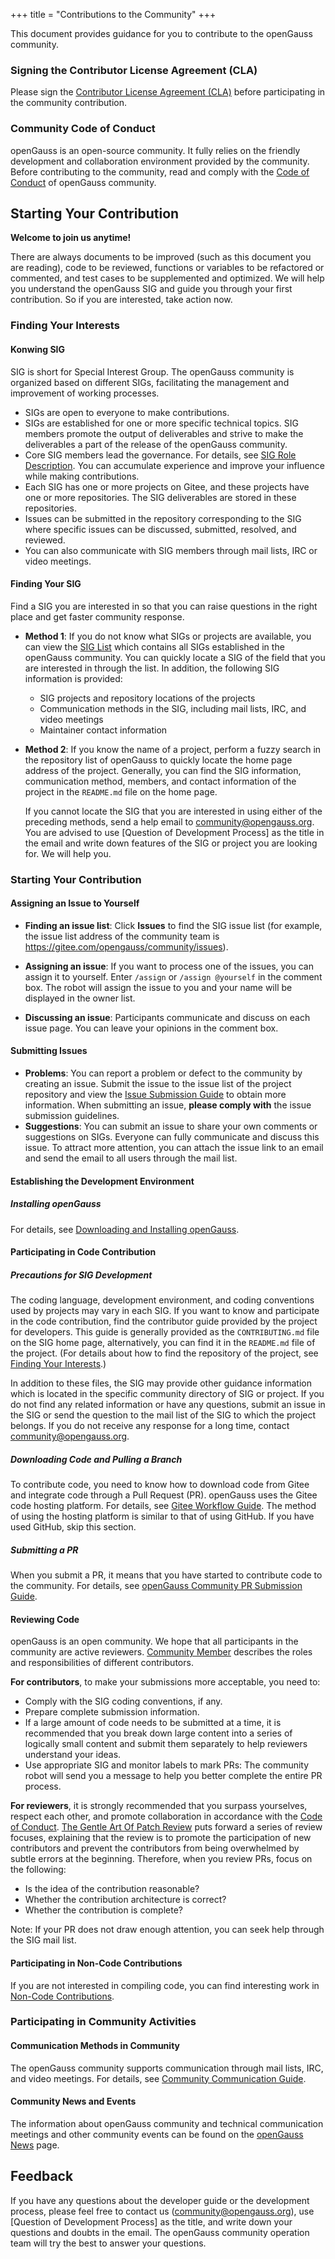 +++
title = "Contributions to the Community"
+++

This document provides guidance for you to contribute to the openGauss community.


### Signing the Contributor License Agreement (CLA)

Please sign the [Contributor License Agreement (CLA)](https://opengauss.org/en/cla.html) before participating in the community contribution.



### Community Code of Conduct

openGauss is an open-source community. It fully relies on the friendly development and collaboration environment provided by the community. Before contributing to the community, read and comply with the [Code of Conduct](https://gitee.com/opengauss/community/blob/master/code-of-conduct.md) of openGauss community.



## Starting Your Contribution

**Welcome to join us anytime!**

There are always documents to be improved (such as this document you are reading), code to be reviewed, functions or variables to be refactored or commented, and test cases to be supplemented and optimized. We will help you understand the openGauss SIG and guide you through your first contribution. So if you are interested, take action now.



### Finding Your Interests

#### Konwing SIG

SIG is short for Special Interest Group. The openGauss community is organized based on different SIGs, facilitating the management and improvement of working processes.

- SIGs are open to everyone to make contributions.
- SIGs are established for one or more specific technical topics. SIG members promote the output of deliverables and strive to make the deliverables a part of the release of the openGauss community.
- Core SIG members lead the governance. For details, see [SIG Role Description](). You can accumulate experience and improve your influence while making contributions.
- Each SIG has one or more projects on Gitee, and these projects have one or more repositories. The SIG deliverables are stored in these repositories.
- Issues can be submitted in the repository corresponding to the SIG where specific issues can be discussed, submitted, resolved, and reviewed.
- You can also communicate with SIG members through mail lists, IRC or video meetings.



#### Finding Your SIG

Find a SIG you are interested in so that you can raise questions in the right place and get faster community response.

- **Method 1**: If you do not know what SIGs or projects are available, you can view the [SIG List](https://opengauss.org/en/sig.html) which contains all SIGs established in the openGauss community. You can quickly locate a SIG of the field that you are interested in through the list. In addition, the following SIG information is provided:
  
  - SIG projects and repository locations of the projects
  - Communication methods in the SIG, including mail lists, IRC, and video meetings
  - Maintainer contact information
  
- **Method 2**: If you know the name of a project, perform a fuzzy search in the repository list of openGauss to quickly locate the home page address of the project. Generally, you can find the SIG information, communication method, members, and contact information of the project in the `README.md` file on the home page.

  

  If you cannot locate the SIG that you are interested in using either of the preceding methods, send a help email to community@opengauss.org. You are advised to use [Question of Development Process] as the title in the email and write down features of the SIG or project you are looking for. We will help you.



### Starting Your Contribution

#### Assigning an Issue to Yourself

- **Finding an issue list**: Click **Issues** to find the SIG issue list (for example, the issue list address of the community team is https://gitee.com/opengauss/community/issues).

- **Assigning an issue**: If you want to process one of the issues, you can assign it to yourself. Enter `/assign` or `/assign @yourself` in the comment box. The robot will assign the issue to you and your name will be displayed in the owner list.
- **Discussing an issue**: Participants communicate and discuss on each issue page. You can leave your opinions in the comment box.



#### Submitting Issues

- **Problems**: You can report a problem or defect to the community by creating an issue. Submit the issue to the issue list of the project repository and view the [Issue Submission Guide](https://gitee.com/opengauss/community/blob/master/en/contributors/issue-submit.md) to obtain more information. When submitting an issue, **please comply with** the issue submission guidelines.
- **Suggestions**: You can submit an issue to share your own comments or suggestions on SIGs. Everyone can fully communicate and discuss this issue. To attract more attention, you can attach the issue link to an email and send the email to all users through the mail list.



#### Establishing the Development Environment

##### Installing openGauss

For details, see [Downloading and Installing openGauss](https://opengauss.org/en/download.html).


#### Participating in Code Contribution

##### Precautions for SIG Development

The coding language, development environment, and coding conventions used by projects may vary in each SIG. If you want to know and participate in the code contribution, find the contributor guide provided by the project for developers. This guide is generally provided as the `CONTRIBUTING.md` file on the SIG home page, alternatively, you can find it in the `README.md` file of the project. (For details about how to find the repository of the project, see [Finding Your Interests](#Finding_Your_Interests).)

In addition to these files, the SIG may provide other guidance information which is located in the specific community directory of SIG or project. If you do not find any related information or have any questions, submit an issue in the SIG or send the question to the mail list of the SIG to which the project belongs. If you do not receive any response for a long time, contact community@opengauss.org.



##### Downloading Code and Pulling a Branch

To contribute code, you need to know how to download code from Gitee and integrate code through a Pull Request (PR). openGauss uses the Gitee code hosting platform. For details, see [Gitee Workflow Guide](https://gitee.com/opengauss/community/blob/master/en/contributors/gitee-workflow.md). The method of using the hosting platform is similar to that of using GitHub. If you have used GitHub, skip this section.


##### Submitting a PR

When you submit a PR, it means that you have started to contribute code to the community. For details, see [openGauss Community PR Submission Guide](https://gitee.com/openGauss/community/blob/master/en/contributors/pull-request.md).



#### Reviewing Code

openGauss is an open community. We hope that all participants in the community are active reviewers. [Community Member]() describes the roles and responsibilities of different contributors.

**For contributors**, to make your submissions more acceptable, you need to:

+ Comply with the SIG coding conventions, if any.
+ Prepare complete submission information.
+ If a large amount of code needs to be submitted at a time, it is recommended that you break down large content into a series of logically small content and submit them separately to help reviewers understand your ideas.
+ Use appropriate SIG and monitor labels to mark PRs: The community robot will send you a message to help you better complete the entire PR process.



**For reviewers**, it is strongly recommended that you surpass yourselves, respect each other, and promote collaboration in accordance with the [Code of Conduct](https://gitee.com/opengauss/community/blob/master/code-of-conduct.md). [The Gentle Art Of Patch Review](https://sage.thesharps.us/2014/09/01/the-gentle-art-of-patch-review/) puts forward a series of review focuses, explaining that the review is to promote the participation of new contributors and prevent the contributors from being overwhelmed by subtle errors at the beginning. Therefore, when you review PRs, focus on the following:

+ Is the idea of the contribution reasonable?
+ Whether the contribution architecture is correct?
+ Whether the contribution is complete?

Note: If your PR does not draw enough attention, you can seek help through the SIG mail list.


#### Participating in Non-Code Contributions

If you are not interested in compiling code, you can find interesting work in [Non-Code Contributions](https://gitee.com/opengauss/community/blob/master/en/contributors/non-code-contributions.md).


### Participating in Community Activities

#### Communication Methods in Community

The openGauss community supports communication through mail lists, IRC, and video meetings. For details, see [Community Communication Guide]().



#### Community News and Events

The information about openGauss community and technical communication meetings and other community events can be found on the [openGauss News](https://opengauss.org/en/news.html) page.



## Feedback

If you have any questions about the developer guide or the development process, please feel free to contact us (community@opengauss.org), use [Question of Development Process] as the title, and write down your questions and doubts in the email. The openGauss community operation team will try the best to answer your questions.
